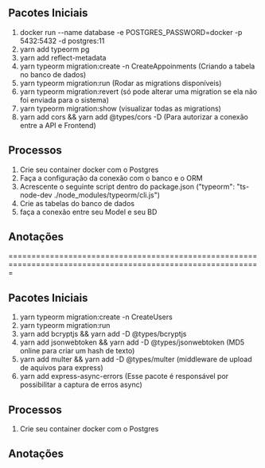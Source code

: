 ## Pacotes Iniciais

1. docker run --name database -e POSTGRES_PASSWORD=docker -p 5432:5432 -d postgres:11
2. yarn add typeorm pg
3. yarn add reflect-metadata
4. yarn typeorm migration:create -n CreateAppoinments (Criando a tabela no banco de dados)
5. yarn typeorm migration:run (Rodar as migrations disponíveis)
6. yarn typeorm migration:revert (só pode alterar uma migration se ela não foi enviada para o sistema)
7. yarn typeorm migration:show (visualizar todas as migrations)
8. yarn add cors && yarn add @types/cors -D (Para autorizar a conexão entre a API e Frontend)

## Processos

1. Crie seu container docker com o Postgres
2. Faça a configuração da conexão com o banco e o ORM
3. Acrescente o seguinte script dentro do package.json ("typeorm": "ts-node-dev ./node_modules/typeorm/cli.js")
4. Crie as tabelas do banco de dados
5. faça a conexão entre seu Model e seu BD

## Anotações

=============================================================================================================

## Pacotes Iniciais

1. yarn typeorm migration:create -n CreateUsers
2. yarn typeorm migration:run
3. yarn add bcryptjs && yarn add -D @types/bcryptjs
4. yarn add jsonwebtoken && yarn add -D @types/jsonwebtoken (MD5 online para criar um hash de texto)
5. yarn add multer && yarn add -D @types/multer (middleware de upload de aquivos para express)
6. yarn add express-async-errors (Esse pacote é responsável por possibilitar a captura de erros async)

## Processos

1. Crie seu container docker com o Postgres

## Anotações
